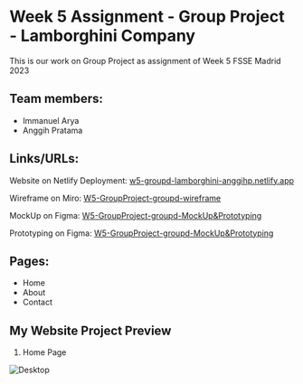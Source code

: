# Week 5 Assignment - Group Project - Lamborghini Company

This is our work on Group Project as assignment of Week 5
FSSE Madrid 2023

## Team members:

- Immanuel Arya
- Anggih Pratama

## Links/URLs:

Website on Netlify Deployment: [w5-groupd-lamborghini-anggihp.netlify.app](https://w5-groupd-lamborghini-anggihp.netlify.app/)

Wireframe on Miro: [W5-GroupProject-groupd-wireframe](https://miro.com/app/board/uXjVPpQ9OSU=/)

MockUp on Figma: [W5-GroupProject-groupd-MockUp&Prototyping](https://www.figma.com/file/MzVVRCsUrWzau8hmM8px8W/W5-GroupProject-groupd-MockUp%26Prototyping)

Prototyping on Figma: [W5-GroupProject-groupd-MockUp&Prototyping](https://www.figma.com/proto/MzVVRCsUrWzau8hmM8px8W/W5-GroupProject-groupd-MockUp%26Prototyping)

## Pages:

- Home
- About
- Contact

## My Website Project Preview

1. Home Page

![Desktop](assets/home.JPG)
